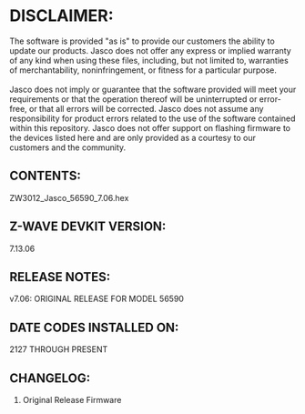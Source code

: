 # DISCLAIMER:
The software is provided "as is" to provide our customers the ability to update our products. Jasco does not offer any express or implied warranty of any kind when using these files, including, but not limited to, warranties of merchantability, noninfringement, or fitness for a particular purpose.<br>
<br>
Jasco does not imply or guarantee that the software provided will meet your requirements or that the operation thereof will be uninterrupted or error-free, or that all errors will be corrected. Jasco does not assume any responsibility for product errors related to the use of the software contained within this repository. Jasco does not offer support on flashing firmware to the devices listed here and are only provided as a courtesy to our customers and the community.

## CONTENTS:
ZW3012_Jasco_56590_7.06.hex

## Z-WAVE DEVKIT VERSION:
7.13.06

## RELEASE NOTES:
v7.06: ORIGINAL RELEASE FOR MODEL 56590

## DATE CODES INSTALLED ON:
2127 THROUGH PRESENT

## CHANGELOG:
1. Original Release Firmware